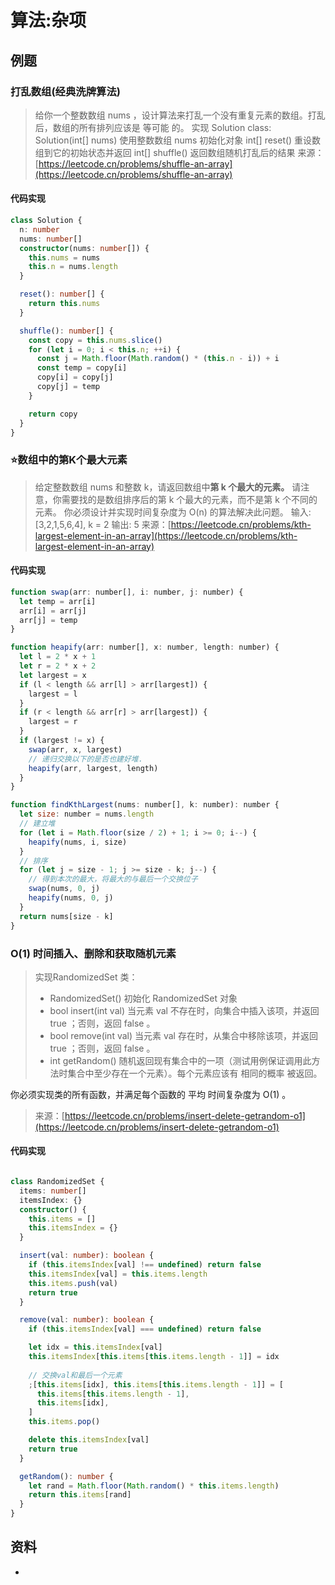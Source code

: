 # 算法:杂项 
## 例题
### 打乱数组(经典洗牌算法)
> 给你一个整数数组 nums ，设计算法来打乱一个没有重复元素的数组。打乱后，数组的所有排列应该是 等可能 的。
> 实现 Solution class:
> Solution(int[] nums) 使用整数数组 nums 初始化对象
> int[] reset() 重设数组到它的初始状态并返回
> int[] shuffle() 返回数组随机打乱后的结果
> 来源：[https://leetcode.cn/problems/shuffle-an-array](https://leetcode.cn/problems/shuffle-an-array)

#### 代码实现
```typescript
class Solution {
  n: number
  nums: number[]
  constructor(nums: number[]) {
    this.nums = nums
    this.n = nums.length
  }

  reset(): number[] {
    return this.nums
  }

  shuffle(): number[] {
    const copy = this.nums.slice()
    for (let i = 0; i < this.n; ++i) {
      const j = Math.floor(Math.random() * (this.n - i)) + i
      const temp = copy[i]
      copy[i] = copy[j]
      copy[j] = temp
    }

    return copy
  }
}
```
### ⭐️数组中的第K个最大元素
> 给定整数数组 nums 和整数 k，请返回数组中**第 k 个最大的元素。**
> 请注意，你需要找的是数组排序后的第 k 个最大的元素，而不是第 k 个不同的元素。
> 你必须设计并实现时间复杂度为 O(n) 的算法解决此问题。
> 输入: [3,2,1,5,6,4], k = 2 输出: 5
> 来源：[https://leetcode.cn/problems/kth-largest-element-in-an-array](https://leetcode.cn/problems/kth-largest-element-in-an-array)

#### 代码实现
```javascript
function swap(arr: number[], i: number, j: number) {
  let temp = arr[i]
  arr[i] = arr[j]
  arr[j] = temp
}

function heapify(arr: number[], x: number, length: number) {
  let l = 2 * x + 1
  let r = 2 * x + 2
  let largest = x
  if (l < length && arr[l] > arr[largest]) {
    largest = l
  }
  if (r < length && arr[r] > arr[largest]) {
    largest = r
  }
  if (largest != x) {
    swap(arr, x, largest)
    // 递归交换以下的是否也建好堆.
    heapify(arr, largest, length)
  }
}

function findKthLargest(nums: number[], k: number): number {
  let size: number = nums.length
  // 建立堆
  for (let i = Math.floor(size / 2) + 1; i >= 0; i--) {
    heapify(nums, i, size)
  }
  // 排序
  for (let j = size - 1; j >= size - k; j--) {
    // 得到本次的最大，将最大的与最后一个交换位子
    swap(nums, 0, j)
    heapify(nums, 0, j)
  }
  return nums[size - k]
}
```
###  O(1) 时间插入、删除和获取随机元素
> 实现RandomizedSet 类：
> - RandomizedSet() 初始化 RandomizedSet 对象
> - bool insert(int val) 当元素 val 不存在时，向集合中插入该项，并返回 true ；否则，返回 false 。
> - bool remove(int val) 当元素 val 存在时，从集合中移除该项，并返回 true ；否则，返回 false 。
> - int getRandom() 随机返回现有集合中的一项（测试用例保证调用此方法时集合中至少存在一个元素）。每个元素应该有 相同的概率 被返回。
> 
你必须实现类的所有函数，并满足每个函数的 平均 时间复杂度为 O(1) 。
> 来源：[https://leetcode.cn/problems/insert-delete-getrandom-o1](https://leetcode.cn/problems/insert-delete-getrandom-o1)

#### 代码实现
```typescript

class RandomizedSet {
  items: number[]
  itemsIndex: {}
  constructor() {
    this.items = []
    this.itemsIndex = {}
  }

  insert(val: number): boolean {
    if (this.itemsIndex[val] !== undefined) return false
    this.itemsIndex[val] = this.items.length
    this.items.push(val)
    return true
  }

  remove(val: number): boolean {
    if (this.itemsIndex[val] === undefined) return false

    let idx = this.itemsIndex[val]
    this.itemsIndex[this.items[this.items.length - 1]] = idx
      
    // 交换val和最后一个元素
    ;[this.items[idx], this.items[this.items.length - 1]] = [
      this.items[this.items.length - 1],
      this.items[idx],
    ]
    this.items.pop()

    delete this.itemsIndex[val]
    return true
  }

  getRandom(): number {
    let rand = Math.floor(Math.random() * this.items.length)
    return this.items[rand]
  }
}

```


## 资料

- 

